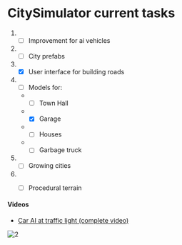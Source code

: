# CitySimulator current tasks

1. - [ ] Improvement for ai vehicles 
1. - [ ] City prefabs 
1. - [x] User interface for building roads
1. - [ ] Models for:
    * - [ ] Town Hall
    * - [x] Garage
    * - [ ] Houses
    * - [ ] Garbage truck 
1. - [ ] Growing cities
1. - [ ] Procedural terrain


#### Videos 
* [Car AI at traffic light (complete video)](https://www.youtube.com/watch?v=vxhp9CbZrtk&feature=youtu.be)

![2](https://github.com/MichelangeloConserva/CitySimulator2.0/blob/master/media/city.gif)
